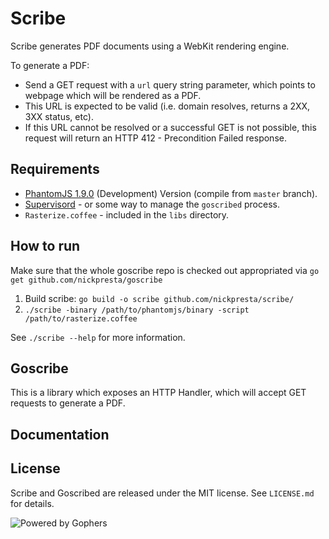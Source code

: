 # Scribe

Scribe generates PDF documents using a WebKit rendering engine.

To generate a PDF:

* Send a GET request with a `url` query string parameter, which points to webpage which will be rendered as a PDF.
* This URL is expected to be valid (i.e. domain resolves, returns a 2XX, 3XX status, etc).
* If this URL cannot be resolved or a successful GET is not possible, this request will return an HTTP 412 - Precondition Failed response.

## Requirements

* [PhantomJS 1.9.0](https://github.com/ariya/phantomjs) (Development) Version (compile from `master` branch).
* [Supervisord](http://supervisord.org/) - or some way to manage the `goscribed` process.
* `Rasterize.coffee` - included in the `libs` directory.

## How to run

Make sure that the whole goscribe repo is checked out appropriated via `go get github.com/nickpresta/goscribe`

1. Build scribe: `go build -o scribe github.com/nickpresta/scribe/`
2. `./scribe -binary /path/to/phantomjs/binary -script /path/to/rasterize.coffee`

See `./scribe --help` for more information.

## Goscribe

This is a library which exposes an HTTP Handler, which will accept GET requests to generate a PDF.

## Documentation

## License

Scribe and Goscribed are released under the MIT license. See `LICENSE.md` for details.

![Powered by Gophers](http://i.imgur.com/SwkPj.png "Powered by Gophers")
